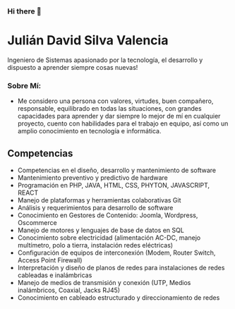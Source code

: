 ### Hi there 👋

# Julián David Silva Valencia

Ingeniero de Sistemas apasionado por la tecnología, el desarrollo y dispuesto a aprender siempre cosas nuevas!

### Sobre Mí:

* Me considero una persona con valores, virtudes, buen compañero, responsable, equilibrado en todas las situaciones, con grandes capacidades para aprender y dar siempre lo mejor de mí en cualquier proyecto, cuento con habilidades para el trabajo en equipo, así como un amplio conocimiento en tecnología e informática.

## Competencias

* Competencias en el diseño, desarrollo y mantenimiento de software
* Mantenimiento preventivo y predictivo de hardware
* Programación en PHP, JAVA, HTML, CSS, PHYTON, JAVASCRIPT, REACT
* Manejo de plataformas y herramientas colaborativas Git
* Análisis y requerimientos para desarrollo de software
* Conocimiento en Gestores de Contenido: Joomla, Wordpress, Oscommerce
* Manejo de motores y lenguajes de base de datos en SQL
* Conocimiento sobre electricidad (alimentación AC-DC, manejo multímetro, polo a tierra, instalación redes eléctricas)
* Configuración de equipos de interconexión (Modem, Router Switch, Access Point Firewall)
* Interpretación y diseño de planos de redes para instalaciones de redes cableadas e inalámbricas
* Manejo de medios de transmisión y conexión (UTP, Medios inalámbricos, Coaxial, Jacks RJ45)
* Conocimiento en cableado estructurado y direccionamiento de redes
<!--
**juldsv/juldsv** is a ✨ _special_ ✨ repository because its `README.md` (this file) appears on your GitHub profile.

Here are some ideas to get you started:

- 🔭 I’m currently working on ...
- 🌱 I’m currently learning ...
- 👯 I’m looking to collaborate on ...
- 🤔 I’m looking for help with ...
- 💬 Ask me about ...
- 📫 How to reach me: ...
- 😄 Pronouns: ...
- ⚡ Fun fact: ...
-->
